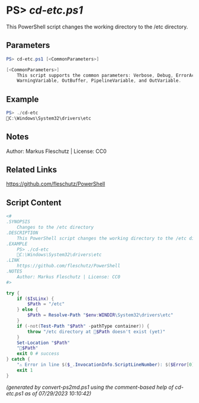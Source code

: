 PS> *cd-etc.ps1*
====================

This PowerShell script changes the working directory to the /etc directory.

Parameters
----------
```powershell
PS> cd-etc.ps1 [<CommonParameters>]

[<CommonParameters>]
    This script supports the common parameters: Verbose, Debug, ErrorAction, ErrorVariable, WarningAction, 
    WarningVariable, OutBuffer, PipelineVariable, and OutVariable.
```

Example
-------
```powershell
PS> ./cd-etc
📂C:\Windows\System32\drivers\etc

```

Notes
-----
Author: Markus Fleschutz | License: CC0

Related Links
-------------
https://github.com/fleschutz/PowerShell

Script Content
--------------
```powershell
<#
.SYNOPSIS
	Changes to the /etc directory
.DESCRIPTION
	This PowerShell script changes the working directory to the /etc directory.
.EXAMPLE
	PS> ./cd-etc
	📂C:\Windows\System32\drivers\etc
.LINK
	https://github.com/fleschutz/PowerShell
.NOTES
	Author: Markus Fleschutz | License: CC0
#>

try {
	if ($IsLinx) {
		$Path = "/etc"
	} else {
		$Path = Resolve-Path "$env:WINDIR\System32\drivers\etc"
	}
	if (-not(Test-Path "$Path" -pathType container)) {
		throw "/etc directory at 📂$Path doesn't exist (yet)"
	}
	Set-Location "$Path"
	"📂$Path"
	exit 0 # success
} catch {
	"⚠️ Error in line $($_.InvocationInfo.ScriptLineNumber): $($Error[0])"
	exit 1
}
```

*(generated by convert-ps2md.ps1 using the comment-based help of cd-etc.ps1 as of 07/29/2023 10:10:42)*
